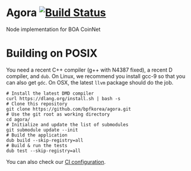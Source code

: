 # Agora [![Build Status](https://travis-ci.com/bpfkorea/agora.svg?branch=v0.x.x)](https://travis-ci.com/bpfkorea/agora)

Node implementation for BOA CoinNet

# Building on POSIX

You need a recent C++ compiler (g++ with N4387 fixed), a recent D compiler, and `dub`.
On Linux, we recommend you install gcc-9 so that you can also get `gdc`.
On OSX, the latest `llvm` package should do the job.

```console
# Install the latest DMD compiler
curl https://dlang.org/install.sh | bash -s
# Clone this repository
git clone https://github.com/bpfkorea/agora.git
# Use the git root as working directory
cd agora/
# Initialize and update the list of submodules
git submodule update --init
# Build the application
dub build --skip-registry=all
# Build & run the tests
dub test --skip-registry=all
```

You can also check our [CI configuration](./.travis.yml).
